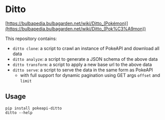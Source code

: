 # Ditto

[https://bulbapedia.bulbagarden.net/wiki/Ditto_(Pokémon)](https://bulbapedia.bulbagarden.net/wiki/Ditto_(Pok%C3%A9mon))

This repository contains:

 - `ditto clone`: a script to crawl an instance of PokeAPI and download all data
 - `ditto analyze`: a script to generate a JSON schema of the above data
 - `ditto transform`: a script to apply a new base url to the above data 
 - `ditto serve`: a script to serve the data in the same form as PokeAPI
    - with full support for dynamic pagination using GET args `offset` and `limit`

## Usage

```
pip install pokeapi-ditto
ditto --help
```
